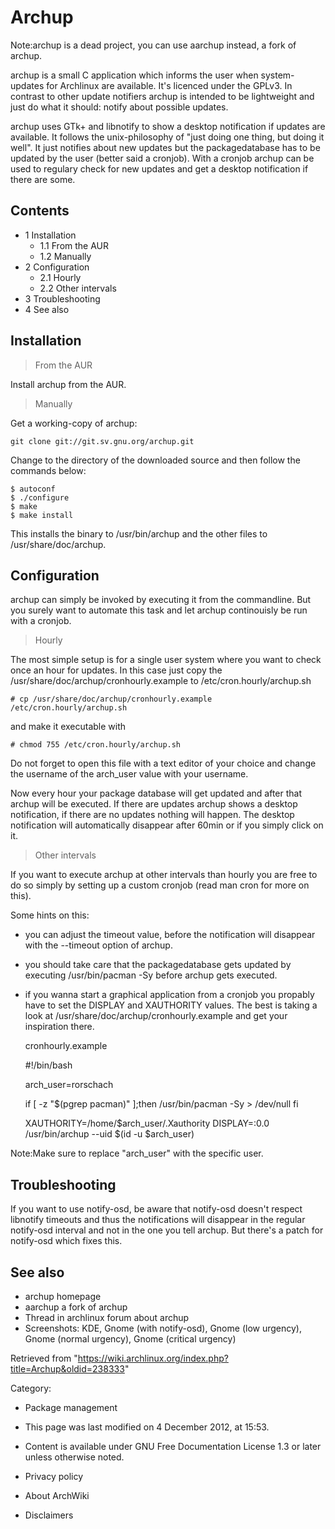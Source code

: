 Archup
======

Note:archup is a dead project, you can use aarchup instead, a fork of
archup.

archup is a small C application which informs the user when
system-updates for Archlinux are available. It's licenced under the
GPLv3. In contrast to other update notifiers archup is intended to be
lightweight and just do what it should: notify about possible updates.

archup uses GTk+ and libnotify to show a desktop notification if updates
are available. It follows the unix-philosophy of "just doing one thing,
but doing it well". It just notifies about new updates but the
packagedatabase has to be updated by the user (better said a cronjob).
With a cronjob archup can be used to regulary check for new updates and
get a desktop notification if there are some.

Contents
--------

-   1 Installation
    -   1.1 From the AUR
    -   1.2 Manually
-   2 Configuration
    -   2.1 Hourly
    -   2.2 Other intervals
-   3 Troubleshooting
-   4 See also

Installation
------------

> From the AUR

Install archup from the AUR.

> Manually

Get a working-copy of archup:

    git clone git://git.sv.gnu.org/archup.git

Change to the directory of the downloaded source and then follow the
commands below:

    $ autoconf
    $ ./configure
    $ make
    $ make install

This installs the binary to /usr/bin/archup and the other files to
/usr/share/doc/archup.

Configuration
-------------

archup can simply be invoked by executing it from the commandline. But
you surely want to automate this task and let archup continouisly be run
with a cronjob.

> Hourly

The most simple setup is for a single user system where you want to
check once an hour for updates. In this case just copy the
/usr/share/doc/archup/cronhourly.example to /etc/cron.hourly/archup.sh

    # cp /usr/share/doc/archup/cronhourly.example /etc/cron.hourly/archup.sh

and make it executable with

    # chmod 755 /etc/cron.hourly/archup.sh

Do not forget to open this file with a text editor of your choice and
change the username of the arch_user value with your username.

Now every hour your package database will get updated and after that
archup will be executed. If there are updates archup shows a desktop
notification, if there are no updates nothing will happen. The desktop
notification will automatically disappear after 60min or if you simply
click on it.

> Other intervals

If you want to execute archup at other intervals than hourly you are
free to do so simply by setting up a custom cronjob (read man cron for
more on this).

Some hints on this:

-   you can adjust the timeout value, before the notification will
    disappear with the --timeout option of archup.
-   you should take care that the packagedatabase gets updated by
    executing /usr/bin/pacman -Sy before archup gets executed.
-   if you wanna start a graphical application from a cronjob you
    propably have to set the DISPLAY and XAUTHORITY values. The best is
    taking a look at /usr/share/doc/archup/cronhourly.example and get
    your inspiration there.

    cronhourly.example

    #!/bin/bash
     
    arch_user=rorschach
     
    if [ -z "$(pgrep pacman)" ];then
            /usr/bin/pacman -Sy > /dev/null
    fi

    XAUTHORITY=/home/$arch_user/.Xauthority DISPLAY=:0.0 /usr/bin/archup --uid $(id -u $arch_user)

Note:Make sure to replace "arch_user" with the specific user.

Troubleshooting
---------------

If you want to use notify-osd, be aware that notify-osd doesn't respect
libnotify timeouts and thus the notifications will disappear in the
regular notify-osd interval and not in the one you tell archup. But
there's a patch for notify-osd which fixes this.

See also
--------

-   archup homepage
-   aarchup a fork of archup
-   Thread in archlinux forum about archup
-   Screenshots: KDE, Gnome (with notify-osd), Gnome (low urgency),
    Gnome (normal urgency), Gnome (critical urgency)

Retrieved from
"https://wiki.archlinux.org/index.php?title=Archup&oldid=238333"

Category:

-   Package management

-   This page was last modified on 4 December 2012, at 15:53.
-   Content is available under GNU Free Documentation License 1.3 or
    later unless otherwise noted.
-   Privacy policy
-   About ArchWiki
-   Disclaimers
